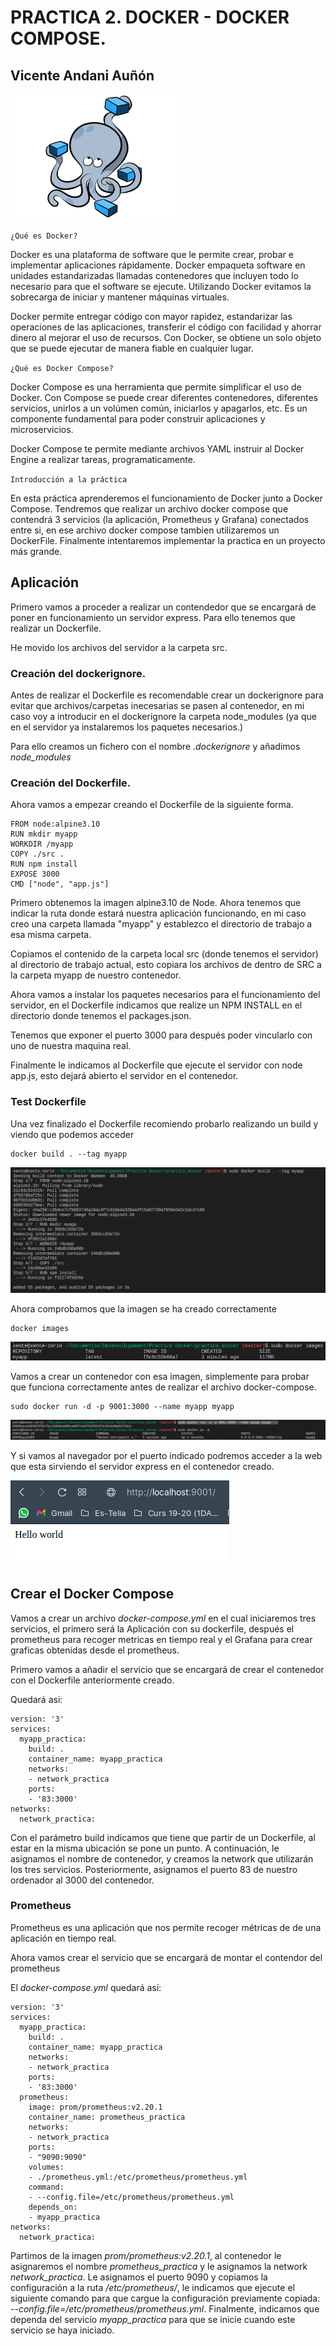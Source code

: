 # PRACTICA 2. DOCKER - DOCKER COMPOSE.
## Vicente Andani Auñón

<img src="img/dc.jpg" alt="icono docker compose" with="200" height="200">

`¿Qué es Docker?`

Docker es una plataforma de software que le permite crear, probar e implementar aplicaciones rápidamente. Docker empaqueta software en unidades estandarizadas llamadas contenedores que incluyen todo lo necesario para que el software se ejecute. Utilizando Docker evitamos la sobrecarga de iniciar y mantener máquinas virtuales.

Docker permite entregar código con mayor rapidez, estandarizar las operaciones de las aplicaciones, transferir el código con facilidad y ahorrar dinero al mejorar el uso de recursos. Con Docker, se obtiene un solo objeto que se puede ejecutar de manera fiable en cualquier lugar.

`¿Qué es Docker Compose?`

Docker Compose es una herramienta que permite simplificar el uso de Docker. 
Con Compose se puede crear diferentes contenedores, diferentes servicios, unirlos a un volúmen común, iniciarlos y apagarlos, etc. Es un componente fundamental para poder construir aplicaciones y microservicios. 

Docker Compose te permite mediante archivos YAML instruir al Docker Engine a realizar tareas, programaticamente.

`Introducción a la práctica`

En esta práctica aprenderemos el funcionamiento de Docker junto a Docker Compose. Tendremos que realizar un archivo docker compose que contendrá 3 servicios (la aplicación, Prometheus y Grafana) conectados entre si, en ese archivo docker compose tambien utilizaremos un DockerFile. Finalmente intentaremos implementar la practica en un proyecto más grande.

## Aplicación

Primero vamos a proceder a realizar un contendedor que se encargará de poner en funcionamiento un servidor express. Para ello tenemos que realizar un Dockerfile.

He movido los archivos del servidor a la carpeta src.

### Creación del dockerignore.

Antes de realizar el Dockerfile es recomendable crear un dockerignore para evitar que archivos/carpetas inecesarias se pasen al contenedor, en mi caso voy a introducir en el dockerignore la carpeta node_modules (ya que en el servidor ya instalaremos los paquetes necesarios.)

Para ello creamos un fichero con el nombre *.dockerignore* y añadimos *node_modules*

### Creación del Dockerfile.

Ahora vamos a empezar creando el Dockerfile de la siguiente forma.
```
FROM node:alpine3.10
RUN mkdir myapp
WORKDIR /myapp
COPY ./src .
RUN npm install
EXPOSE 3000
CMD ["node", "app.js"]
```

Primero obtenemos la imagen alpine3.10 de Node. Ahora tenemos que indicar la ruta donde estará nuestra aplicación funcionando, en mi caso creo una carpeta llamada "myapp" y establezco el directorio de trabajo a esa misma carpeta.

Copiamos el contenido de la carpeta local src (donde tenemos el servidor) al directorio de trabajo actual, esto copiara los archivos de dentro de SRC a la carpeta myapp de nuestro contenedor.

Ahora vamos a instalar los paquetes necesarios para el funcionamiento del servidor, en el Dockerfile indicamos que realize un NPM INSTALL en el directorio donde tenemos el packages.json.

Tenemos que exponer el puerto 3000 para después poder vincularlo con uno de nuestra maquina real.

Finalmente le indicamos al Dockerfile que ejecute el servidor con node app.js, esto dejará abierto el servidor en el contenedor.


### Test Dockerfile
Una vez finalizado el Dockerfile recomiendo probarlo realizando un build y viendo que podemos acceder

```
docker build . --tag myapp
```
<img src="img/myapp_docker_build.png" alt="myapp_docker_build" with="200" height="auto">

Ahora comprobamos que la imagen se ha creado correctamente

```
docker images
```
<img src="img/myapp_docker_images.png" alt="myapp_docker_images" with="200" height="auto">

Vamos a crear un contenedor con esa imagen, simplemente para probar que funciona correctamente antes de realizar el archivo docker-compose.

```
sudo docker run -d -p 9001:3000 --name myapp myapp
```
<img src="img/myapp_docker_container.png" alt="myapp_docker_container" with="200" height="auto">

Y si vamos al navegador por el puerto indicado podremos acceder a la web que esta sirviendo el servidor express en el contenedor creado.

<img src="img/myapp_docker_test.png" alt="myapp_docker_test" with="200" height="auto">


## Crear el Docker Compose 

Vamos a crear un archivo *docker-compose.yml* en el cual iniciaremos tres servicios, el primero será la Aplicación con su dockerfile, después el prometheus para recoger metricas en tiempo real y el Grafana para crear graficas obtenidas desde el prometheus.

Primero vamos a añadir el servicio que se encargará de crear el contenedor con el Dockerfile anteriormente creado.

Quedará asi:

```
version: '3'
services:
  myapp_practica:
    build: .
    container_name: myapp_practica
    networks:
    - network_practica
    ports:
    - '83:3000'
networks:
  network_practica:
```

Con el parámetro build indicamos que tiene que partir de un Dockerfile, al estar en la misma ubicación se pone un punto.
A continuación, le asignamos el nombre de contenedor, y creamos la network que utilizarán los tres servicios. Posteriormente, asignamos el puerto 83 de nuestro ordenador al 3000 del contenedor.

### Prometheus

Prometheus es una aplicación que nos permite recoger métricas de de una aplicación en tiempo real.

Ahora vamos crear el servicio que se encargará de montar el contendor del prometheus

El *docker-compose.yml* quedará así:

```
version: '3'
services:
  myapp_practica:
    build: .
    container_name: myapp_practica
    networks:
    - network_practica
    ports:
    - '83:3000'
  prometheus:
    image: prom/prometheus:v2.20.1
    container_name: prometheus_practica
    networks:
    - network_practica
    ports:
    - "9090:9090"
    volumes:
    - ./prometheus.yml:/etc/prometheus/prometheus.yml
    command:
    - --config.file=/etc/prometheus/prometheus.yml
    depends_on:
    - myapp_practica
networks:
  network_practica:
```

Partimos de la imagen *prom/prometheus:v2.20.1*, al contenedor le asignaremos el nombre *prometheus_practica* y le asignamos la network *network_practica*. 
Le asignamos el puerto 9090 y copiamos la configuración a la ruta */etc/prometheus/*, le indicamos que ejecute el siguiente comando para que cargue la configuración previamente copiada: *--config.file=/etc/prometheus/prometheus.yml*. Finalmente, indicamos que dependa del servicio *myapp_practica* para que se inicie cuando este servicio se haya iniciado.
